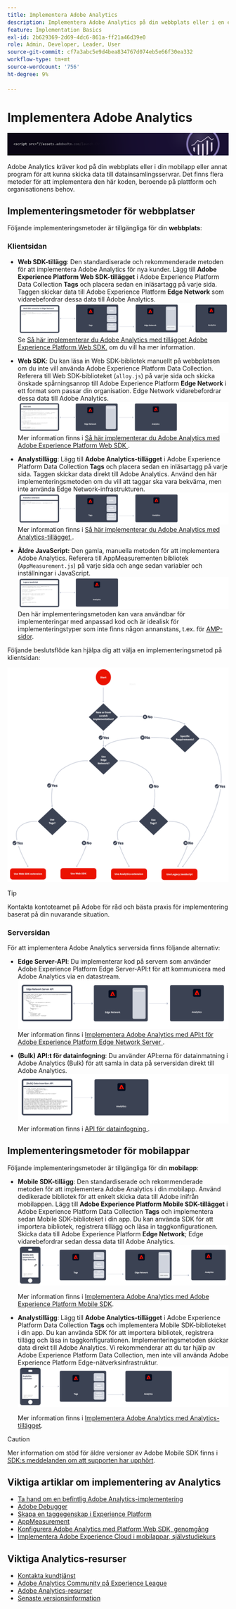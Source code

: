 ```yaml
---
title: Implementera Adobe Analytics
description: Implementera Adobe Analytics på din webbplats eller i en egenskap eller app.
feature: Implementation Basics
exl-id: 2b629369-2d69-4dc6-861a-ff21a46d39e0
role: Admin, Developer, Leader, User
source-git-commit: cf7a3abc5e9d4bea834767d074eb5e66f30ea332
workflow-type: tm+mt
source-wordcount: '756'
ht-degree: 9%

---
```


# Implementera Adobe Analytics

![Banderoll](../../assets/doc_banner_implement.png)

Adobe Analytics kräver kod på din webbplats eller i din mobilapp eller annat program för att kunna skicka data till datainsamlingsservrar. Det finns flera metoder för att implementera den här koden, beroende på plattform och organisationens behov.

## Implementeringsmetoder för webbplatser

Följande implementeringsmetoder är tillgängliga för din **webbplats**:

### Klientsidan

* **Web SDK-tillägg**: Den standardiserade och rekommenderade metoden för att implementera Adobe Analytics för nya kunder. Lägg till **Adobe Experience Platform Web SDK-tillägget** i Adobe Experience Platform Data Collection **Tags** och placera sedan en inläsartagg på varje sida. Taggen skickar data till Adobe Experience Platform **Edge Network** som vidarebefordrar dessa data till Adobe Analytics.
  ![Web SDK-tillägg](./assets/websdk-extension-implementation.png)
Se [Så här implementerar du Adobe Analytics med tillägget Adobe Experience Platform Web SDK.](./aep-edge/overview.md) om du vill ha mer information.

* **Web SDK**: Du kan läsa in Web SDK-bibliotek manuellt på webbplatsen om du inte vill använda Adobe Experience Platform Data Collection. Referera till Web SDK-biblioteket (`alloy.js`) på varje sida och skicka önskade spårningsanrop till Adobe Experience Platform **Edge Network** i ett format som passar din organisation. Edge Network vidarebefordrar dessa data till Adobe Analytics.
  ![Web SDK](./assets/websdk-implementation.png)
Mer information finns i [ Så här implementerar du Adobe Analytics med Adobe Experience Platform Web SDK ](./aep-edge/overview.md) .

* **Analystillägg**: Lägg till **Adobe Analytics-tillägget** i Adobe Experience Platform Data Collection **Tags** och placera sedan en inläsartagg på varje sida. Taggen skickar data direkt till Adobe Analytics. Använd den här implementeringsmetoden om du vill att taggar ska vara bekväma, men inte använda Edge Network-infrastrukturen.
  ![Adobe Analytics-tillägg](./assets/analytics-extension-implementation.png)
Mer information finns i [ Så här implementerar du Adobe Analytics med Analytics-tillägget ](launch/overview.md) .

* **Äldre JavaScript:** Den gamla, manuella metoden för att implementera Adobe Analytics. Referera till AppMeasurementen bibliotek (`AppMeasurement.js`) på varje sida och ange sedan variabler och inställningar i JavaScript.
  ![Så här implementerar du Adobe Analytics med äldre JavaScript](./assets/appmeasurement-implementation.png)
Den här implementeringsmetoden kan vara användbar för implementeringar med anpassad kod och är idealisk för implementeringstyper som inte finns någon annanstans, t.ex. för [AMP-sidor](other/amp.md).

Följande beslutsflöde kan hjälpa dig att välja en implementeringsmetod på klientsidan:

![Ett beslutsträd för att välja en implementeringsmetod, vilket beskrivs i det här avsnittet.](./assets/decision-tree.png)


>[!TIP]
>
>Kontakta kontoteamet på Adobe för råd och bästa praxis för implementering baserat på din nuvarande situation.

### Serversidan

För att implementera Adobe Analytics serversida finns följande alternativ:

* **Edge Server-API**: Du implementerar kod på servern som använder Adobe Experience Platform Edge Server-API:t för att kommunicera med Adobe Analytics via en datastream.
  ![Implementering på serversidan](assets/edge-network-server-api.svg)
Mer information finns i [ Implementera Adobe Analytics med API:t för Adobe Experience Platform Edge Network Server ](/help/implement/aep-edge/server-api/overview.md) .

* **(Bulk) API:t för datainfogning**: Du använder API:erna för datainmatning i Adobe Analytics (Bulk) för att samla in data på serversidan direkt till Adobe Analytics.
  ![API:er för datainfogning](assets/analytics-apis.png)
Mer information finns i [ API för datainfogning ](../import/c-data-insertion-api/c-data-insertion-api.md) .

## Implementeringsmetoder för mobilappar

Följande implementeringsmetoder är tillgängliga för din **mobilapp**:

* **Mobile SDK-tillägg**: Den standardiserade och rekommenderade metoden för att implementera Adobe Analytics i din mobilapp. Använd dedikerade bibliotek för att enkelt skicka data till Adobe inifrån mobilappen. Lägg till **Adobe Experience Platform Mobile SDK-tillägget** i Adobe Experience Platform Data Collection **Tags** och implementera sedan Mobile SDK-biblioteket i din app. Du kan använda SDK för att importera bibliotek, registrera tillägg och läsa in taggkonfigurationen. Skicka data till Adobe Experience Platform **Edge Network**; Edge vidarebefordrar sedan dessa data till Adobe Analytics.
  ![Mobile SDK-tillägg](./assets/mobilesdk-extension.png)

  Mer information finns i [Implementera Adobe Analytics med Adobe Experience Platform Mobile SDK](../implement/aep-edge/mobile-sdk/overview.md).

* **Analystillägg**: Lägg till **Adobe Analytics-tillägget** i Adobe Experience Platform Data Collection **Tags** och implementera Mobile SDK-biblioteket i din app. Du kan använda SDK för att importera bibliotek, registrera tillägg och läsa in taggkonfigurationen. Implementeringsmetoden skickar data direkt till Adobe Analytics. Vi rekommenderar att du tar hjälp av Adobe Experience Platform Data Collection, men inte vill använda Adobe Experience Platform Edge-nätverksinfrastruktur.
  ![Analystillägg](./assets/mobilesdk-analytics-extension.png)

  Mer information finns i [Implementera Adobe Analytics med Analytics-tillägget](../implement/aep-edge/mobile-sdk/overview.md).


>[!CAUTION]
>
>Mer information om stöd för äldre versioner av Adobe Mobile SDK finns i [SDK:s meddelanden om att supporten har upphört](https://developer.adobe.com/client-sdks/resources/sdks-end-of-support/).

## Viktiga artiklar om implementering av Analytics

* [Ta hand om en befintlig Adobe Analytics-implementering](/help/implement/prepare/existing-implementation.md)
* [Adobe Debugger](validate/debugger.md)
* [Skapa en taggegenskap i Experience Platform](launch/create-analytics-property.md)
* [AppMeasurement](appmeasurement-updates.md)
* [Konfigurera Adobe Analytics med Platform Web SDK, genomgång](https://experienceleague.adobe.com/docs/platform-learn/implement-web-sdk/applications-setup/setup-analytics.html)
* [Implementera Adobe Experience Cloud i mobilappar, självstudiekurs](https://experienceleague.adobe.com/docs/platform-learn/implement-mobile-sdk/overview.html)


## Viktiga Analytics-resurser

* [Kontakta kundtjänst](https://experienceleague.adobe.com/?support-solution=Analytics&amp;lang=sv#support)
* [Adobe Analytics Community på Experience League](https://experienceleaguecommunities.adobe.com/t5/adobe-analytics/ct-p/adobe-analytics-community)
* [Adobe Analytics-resurser](https://experienceleaguecommunities.adobe.com/t5/adobe-analytics-discussions/adobe-analytics-resources/m-p/276666)
* [Senaste versionsinformation](../release-notes/latest.md)
